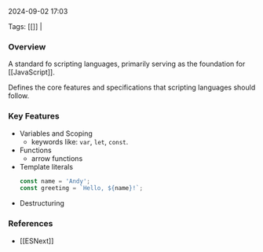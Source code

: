 
2024-09-02 17:03

Tags: [[]] | 

### Overview
A standard fo scripting languages, primarily serving as the foundation for [[JavaScript]].

Defines the core features and specifications that scripting languages should follow.

### Key Features
- Variables and Scoping
    - keywords like: `var`, `let`, `const`.
- Functions
    - arrow functions
- Template literals
    ```javascript
    const name = 'Andy';
    const greeting = `Hello, ${name}!`;
    ```
- Destructuring

### References
- [[ESNext]]


